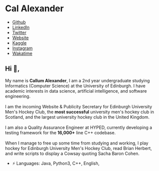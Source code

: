 # Cal Alexander  

- [Github](https://github.com/CallumAlexander)
- [LinkedIn](https://www.linkedin.com/in/callum-a-95640013b/)
- [Twitter](https://twitter.com/thecatthatbarks)
- [Website](https://callumalexander.github.io/)
- [Kaggle](https://www.kaggle.com/callumalexander)
- [Instagram](https://www.instagram.com/cal.zander/)
- [Wakatime](https://wakatime.com/@CallumAlexander)

## Hi 👋, 
My name is **Callum Alexander**, I am a 2nd year undergraduate studying Informatics (Computer Science)
at the University of Edinburgh. I have academic interests in data science, artificial intelligence, and
software engineering.
<br><br>
I am the incoming Website & Publicity Secretary for Edinburgh University Men's
Hockey Club, the **most successful** university men's hockey club in Scotland, and the largest university hockey club in the United Kingdom.
<br><br>
I am also a Quality Assurance Engineer at HYPED, currently developing a testing
framework for the **16,000+** line C++ codebase.
<br><br>
When I manage to free up some time from studying and working, 
I play hockey for Edinburgh University Men's Hockey Club, read Brian Herbert, and write scripts to display a Cowsay quoting Sacha Baron Cohen.

-  ⚡ Languages: Java, Python3, C++, English,
